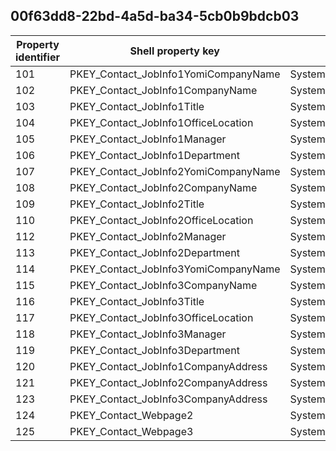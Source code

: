 ## 00f63dd8-22bd-4a5d-ba34-5cb0b9bdcb03

Property identifier | Shell property key | Shell name | Alias
--- | --- | --- | ---
101 | PKEY_Contact_JobInfo1YomiCompanyName | System.Contact.JobInfo1YomiCompanyName | 
102 | PKEY_Contact_JobInfo1CompanyName | System.Contact.JobInfo1CompanyName | 
103 | PKEY_Contact_JobInfo1Title | System.Contact.JobInfo1Title | 
104 | PKEY_Contact_JobInfo1OfficeLocation | System.Contact.JobInfo1OfficeLocation | 
105 | PKEY_Contact_JobInfo1Manager | System.Contact.JobInfo1Manager | 
106 | PKEY_Contact_JobInfo1Department | System.Contact.JobInfo1Department | 
107 | PKEY_Contact_JobInfo2YomiCompanyName | System.Contact.JobInfo2YomiCompanyName | 
108 | PKEY_Contact_JobInfo2CompanyName | System.Contact.JobInfo2CompanyName | 
109 | PKEY_Contact_JobInfo2Title | System.Contact.JobInfo2Title | 
110 | PKEY_Contact_JobInfo2OfficeLocation | System.Contact.JobInfo2OfficeLocation | 
112 | PKEY_Contact_JobInfo2Manager | System.Contact.JobInfo2Manager | 
113 | PKEY_Contact_JobInfo2Department | System.Contact.JobInfo2Department | 
114 | PKEY_Contact_JobInfo3YomiCompanyName | System.Contact.JobInfo3YomiCompanyName | 
115 | PKEY_Contact_JobInfo3CompanyName | System.Contact.JobInfo3CompanyName | 
116 | PKEY_Contact_JobInfo3Title | System.Contact.JobInfo3Title | 
117 | PKEY_Contact_JobInfo3OfficeLocation | System.Contact.JobInfo3OfficeLocation | 
118 | PKEY_Contact_JobInfo3Manager | System.Contact.JobInfo3Manager | 
119 | PKEY_Contact_JobInfo3Department | System.Contact.JobInfo3Department | 
120 | PKEY_Contact_JobInfo1CompanyAddress | System.Contact.JobInfo1CompanyAddress | 
121 | PKEY_Contact_JobInfo2CompanyAddress | System.Contact.JobInfo2CompanyAddress | 
123 | PKEY_Contact_JobInfo3CompanyAddress | System.Contact.JobInfo3CompanyAddress | 
124 | PKEY_Contact_Webpage2 | System.Contact.Webpage2 | 
125 | PKEY_Contact_Webpage3 | System.Contact.Webpage3 | 


